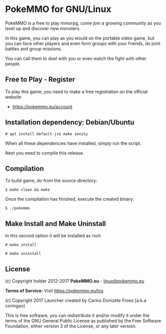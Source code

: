 PokeMMO for GNU/Linux
=====================

PokeMMO is a free to play mmorpg, come join a growing community as you level
up and discover new monsters.

In this game, you can play as you would on the portable video game, but you can
face other players and even form groups with your friends, do joint battles and
group missions.

You can call them to duel with you or even watch the fight with other people.

**Free to Play - Register**
---------------------------

To play this game, you need to make a free registration on the official website
- https://pokemmo.eu/account

**Installation dependency: Debian/Ubuntu**
------------------------------------------

    # apt install default-jre make zenity

When all these dependencies have installed, simply run the script.

Next you need to compile this release.

**Compilation**
---------------

To build game, do from the source directory:

    $ make clean && make

Once the compilation has finished, execute the created binary:

    $ ./pokemmo

**Make Install and Make Uninstall**
-----------------------------------

In this second option it will be installed as root:

    # make install
    
    # make uninstall

**License**
-----------

(c) Copyright holder 2012-2017 **PokeMMO.eu** - <linux@pokemmo.eu>

**Terms of Service:** Visit https://pokemmo.eu/tos

(c) Copyright 2017 Launcher created by Carlos Donizete Froes [a.k.a coringao]

This is free software, you can redistribute it and/or modify it under the terms
of the GNU General Public License as published by the Free Software Foundation,
either version 3 of the License, or any later version.
